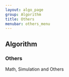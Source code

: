 ```yaml
---
layout: algo_page
group: Algorithm
title: Others
menubar: others_menu
---
```


## Algorithm
### Others

Math, Simulation and Others
